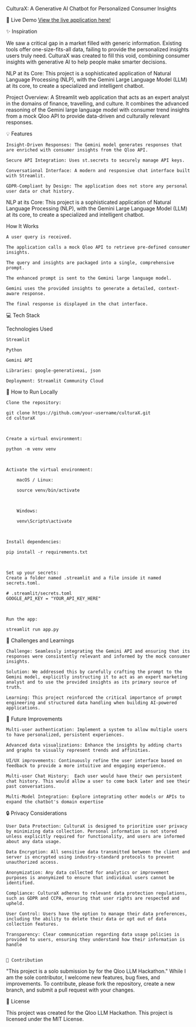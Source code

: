 CulturaX: A Generative AI Chatbot for Personalized Consumer Insights

🚀 Live Demo
[View the live application here!](https://culturax-mpq4vqtzks9kfs6866m7ah.streamlit.app/)

✨ Inspiration

We saw a critical gap in a market filled with generic information. Existing tools offer one-size-fits-all data, failing to provide the personalized insights users truly need. CulturaX was created to fill this void, combining consumer insights with generative AI to help people make smarter decisions. 

NLP at its Core: This project is a sophisticated application of Natural Language Processing (NLP), with the Gemini Large Language Model (LLM) at its core, to create a specialized and intelligent chatbot.

Project Overview: A Streamlit web application that acts as an expert analyst in the domains of finance, travelling, and culture. It combines the advanced reasoning of the Gemini large language model with consumer trend insights from a mock Qloo API to provide data-driven and culturally relevant responses.

💡 Features

    Insight-Driven Responses: The Gemini model generates responses that are enriched with consumer insights from the Qloo API.

    Secure API Integration: Uses st.secrets to securely manage API keys.

    Conversational Interface: A modern and responsive chat interface built with Streamlit.

    GDPR-Compliant by Design: The application does not store any personal user data or chat history.

NLP at its Core: This project is a sophisticated application of Natural Language Processing (NLP), with the Gemini Large Language Model (LLM) at its core, to create a specialized and intelligent chatbot.

How It Works

    A user query is received.

    The application calls a mock Qloo API to retrieve pre-defined consumer insights.

    The query and insights are packaged into a single, comprehensive prompt.

    The enhanced prompt is sent to the Gemini large language model.

    Gemini uses the provided insights to generate a detailed, context-aware response.

    The final response is displayed in the chat interface.

💻 Tech Stack

Technologies Used

    Streamlit

    Python

    Gemini API

    Libraries: google-generativeai, json

    Deployment: Streamlit Community Cloud

🔧 How to Run Locally

    Clone the repository:

    git clone https://github.com/your-username/culturaX.git
    cd culturaX



    Create a virtual environment:

    python -m venv venv



    Activate the virtual environment:

        macOS / Linux:

        source venv/bin/activate



        Windows:

        venv\Scripts\activate



    Install dependencies:

    pip install -r requirements.txt



    Set up your secrets:
    Create a folder named .streamlit and a file inside it named secrets.toml.

    # .streamlit/secrets.toml
    GOOGLE_API_KEY = "YOUR_API_KEY_HERE"



    Run the app:

    streamlit run app.py



🚧 Challenges and Learnings

    Challenge: Seamlessly integrating the Gemini API and ensuring that its responses were consistently relevant and informed by the mock consumer insights.

    Solution: We addressed this by carefully crafting the prompt to the Gemini model, explicitly instructing it to act as an expert marketing analyst and to use the provided insights as its primary source of truth.

    Learning: This project reinforced the critical importance of prompt engineering and structured data handling when building AI-powered applications.

🎯 Future Improvements

    Multi-user authentication: Implement a system to allow multiple users to have personalized, persistent experiences.

    Advanced data visualizations: Enhance the insights by adding charts and graphs to visually represent trends and affinities.

    UI/UX improvements: Continuously refine the user interface based on feedback to provide a more intuitive and engaging experience.

    Multi-user Chat History:  Each user would have their own persistent chat history. This would allow a user to come back later and see their past conversations.

    Multi-Model Integration: Explore integrating other models or APIs to expand the chatbot's domain expertise

🔒 Privacy Considerations

    User Data Protection: CulturaX is designed to prioritize user privacy by minimizing data collection. Personal information is not stored unless explicitly required for functionality, and users are informed about any data usage.

    Data Encryption: All sensitive data transmitted between the client and server is encrypted using industry-standard protocols to prevent unauthorized access.

    Anonymization: Any data collected for analytics or improvement purposes is anonymized to ensure that individual users cannot be identified.

    Compliance: CulturaX adheres to relevant data protection regulations, such as GDPR and CCPA, ensuring that user rights are respected and upheld.

    User Control: Users have the option to manage their data preferences, including the ability to delete their data or opt out of data collection features.

    Transparency: Clear communication regarding data usage policies is provided to users, ensuring they understand how their information is handle

    
    🤝 Contribution
"This project is a solo submission by for the Qloo LLM Hackathon." While I am the sole contributor, I welcome new features, bug fixes, and improvements. To contribute, please fork the repository, create a new branch, and submit a pull request with your changes.

📄 License

This project was created for the Qloo LLM Hackathon. This project is licensed under the MIT License.
